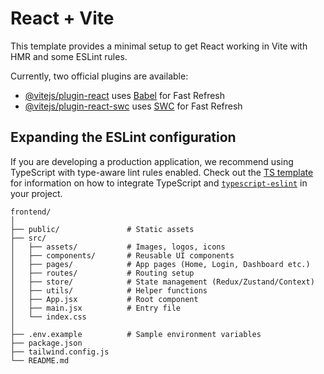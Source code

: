 # React + Vite

This template provides a minimal setup to get React working in Vite with HMR and some ESLint rules.

Currently, two official plugins are available:

- [@vitejs/plugin-react](https://github.com/vitejs/vite-plugin-react/blob/main/packages/plugin-react) uses [Babel](https://babeljs.io/) for Fast Refresh
- [@vitejs/plugin-react-swc](https://github.com/vitejs/vite-plugin-react/blob/main/packages/plugin-react-swc) uses [SWC](https://swc.rs/) for Fast Refresh

## Expanding the ESLint configuration

If you are developing a production application, we recommend using TypeScript with type-aware lint rules enabled. Check out the [TS template](https://github.com/vitejs/vite/tree/main/packages/create-vite/template-react-ts) for information on how to integrate TypeScript and [`typescript-eslint`](https://typescript-eslint.io) in your project.

```
frontend/
│
├── public/               # Static assets
├── src/
│   ├── assets/           # Images, logos, icons
│   ├── components/       # Reusable UI components
│   ├── pages/            # App pages (Home, Login, Dashboard etc.)
│   ├── routes/           # Routing setup
│   ├── store/            # State management (Redux/Zustand/Context)
│   ├── utils/            # Helper functions
│   ├── App.jsx           # Root component
│   ├── main.jsx          # Entry file
│   └── index.css
│
├── .env.example          # Sample environment variables
├── package.json
├── tailwind.config.js
└── README.md
```